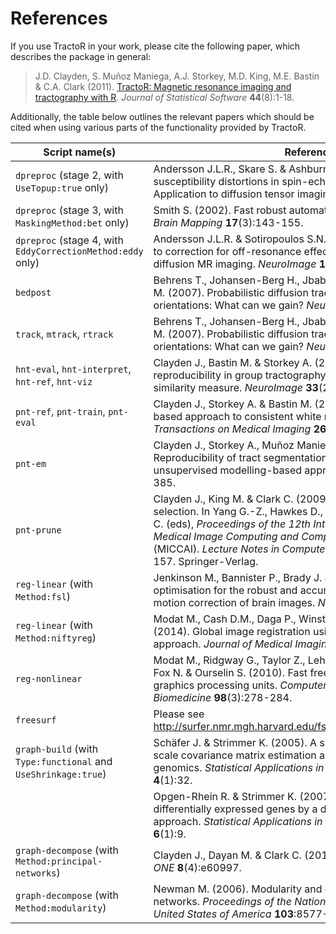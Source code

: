 # References

If you use TractoR in your work, please cite the following paper, which describes the package in general:

> J.D. Clayden, S. Muñoz Maniega, A.J. Storkey, M.D. King, M.E. Bastin & C.A. Clark (2011). [TractoR: Magnetic resonance imaging and tractography with R](paper/index.html). _Journal of Statistical Software_ **44**(8):1-18.

Additionally, the table below outlines the relevant papers which should be cited when using various parts of the functionality provided by TractoR.

Script name(s)                                      | Reference(s)
--------------------------------------------------- | ------------------------------------------------
`dpreproc` (stage 2, with `UseTopup:true` only)     | Andersson J.L.R., Skare S. & Ashburner J. (2003). How to correct susceptibility distortions in spin-echo echo-planar images: Application to diffusion tensor imaging. _NeuroImage_ **20**(2):870–888.
`dpreproc` (stage 3, with `MaskingMethod:bet` only) | Smith S. (2002). Fast robust automated brain extraction. _Human Brain Mapping_ **17**(3):143-155.
`dpreproc` (stage 4, with `EddyCorrectionMethod:eddy` only) | Andersson J.L.R. & Sotiropoulos S.N. (2016). An integrated approach to correction for off-resonance effects and subject movement in diffusion MR imaging. _NeuroImage_ **125**:1063–1078.
`bedpost`                                           | Behrens T., Johansen-Berg H., Jbabdi S., Rushworth M. & Woolrich M. (2007). Probabilistic diffusion tractography with multiple fibre orientations: What can we gain? _NeuroImage_ **34**(1):144-155.
`track`, `mtrack`, `rtrack`                         | Behrens T., Johansen-Berg H., Jbabdi S., Rushworth M. & Woolrich M. (2007). Probabilistic diffusion tractography with multiple fibre orientations: What can we gain? _NeuroImage_ **34**(1):144-155.
`hnt-eval`, `hnt-interpret`, `hnt-ref`, `hnt-viz`   | Clayden J., Bastin M. & Storkey A. (2006). Improved segmentation reproducibility in group tractography using a quantitative tract similarity measure. _NeuroImage_ **33**(2):482-492.
`pnt-ref`, `pnt-train`, `pnt-eval`                  | Clayden J., Storkey A. & Bastin M. (2007). A probabilistic model-based approach to consistent white matter tract segmentation. _IEEE Transactions on Medical Imaging_ **26**(11):1555–1561.
`pnt-em`                                            | Clayden J., Storkey A., Muñoz Maniega S. & Bastin M. (2009). Reproducibility of tract segmentation between sessions using an unsupervised modelling-based approach. _NeuroImage_ **45**(2):377-385.
`pnt-prune`                                         | Clayden J., King M. & Clark C. (2009). Shape modelling for tract selection. In Yang G.-Z., Hawkes D., Rueckert D., Noble A. & Taylor C. (eds), _Proceedings of the 12th International Conference on Medical Image Computing and Computer Assisted Intervention_ (MICCAI). _Lecture Notes in Computer Science_, vol. 5762, pp. 150-157. Springer-Verlag.
`reg-linear` (with `Method:fsl`)                    | Jenkinson M., Bannister P., Brady J. & Smith S. (2002). Improved optimisation for the robust and accurate linear registration and motion correction of brain images. _NeuroImage_ **17**(2):825-841.
`reg-linear` (with `Method:niftyreg`)               | Modat M., Cash D.M., Daga P., Winston G.P, Duncan J.S & Ourselin S. (2014). Global image registration using a symmetric block-matching approach. _Journal of Medical Imaging_ **1**(2):024003.
`reg-nonlinear`                                     | Modat M., Ridgway G., Taylor Z., Lehmann M., Barnes J., Hawkes D., Fox N. & Ourselin S. (2010). Fast free-form deformation using graphics processing units. _Computer Methods and Programs in Biomedicine_ **98**(3):278-284.
`freesurf`                                          | Please see <http://surfer.nmr.mgh.harvard.edu/fswiki/FreeSurferMethodsCitation>.
`graph-build` (with `Type:functional` and `UseShrinkage:true`) | Schäfer J. & Strimmer K. (2005). A shrinkage approach to large-scale covariance matrix estimation and implications for functional genomics. _Statistical Applications in Genetics and Molecular Biology_ **4**(1):32.
                                                    | Opgen-Rhein R. & Strimmer K. (2007). Accurate ranking of differentially expressed genes by a distribution-free shrinkage approach. _Statistical Applications in Genetics and Molecular Biology_ **6**(1):9.
`graph-decompose` (with `Method:principal-networks`)| Clayden J., Dayan M. & Clark C. (2013). Principal networks. _PLoS ONE_ **8**(4):e60997.
`graph-decompose` (with `Method:modularity`)        | Newman M. (2006). Modularity and community structure in networks. _Proceedings of the National Academy of Sciences of the United States of America_ **103**:8577-8582.
